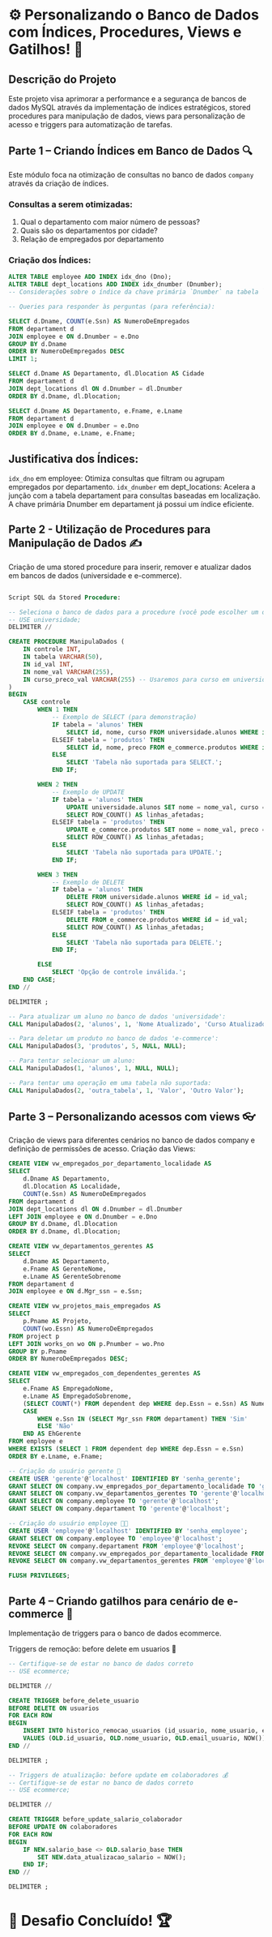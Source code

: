 # ⚙️ Personalizando o Banco de Dados com Índices, Procedures, Views e Gatilhos! 🚀

## Descrição do Projeto

Este projeto visa aprimorar a performance e a segurança de bancos de dados MySQL através da implementação de índices estratégicos, stored procedures para manipulação de dados, views para personalização de acesso e triggers para automatização de tarefas.

## Parte 1 – Criando Índices em Banco de Dados 🔍

Este módulo foca na otimização de consultas no banco de dados `company` através da criação de índices.

### Consultas a serem otimizadas:

1.  Qual o departamento com maior número de pessoas?
2.  Quais são os departamentos por cidade?
3.  Relação de empregados por departamento

### Criação dos Índices:

```sql
ALTER TABLE employee ADD INDEX idx_dno (Dno);
ALTER TABLE dept_locations ADD INDEX idx_dnumber (Dnumber);
-- Considerações sobre o índice da chave primária `Dnumber` na tabela `departament`.

-- Queries para responder às perguntas (para referência):

SELECT d.Dname, COUNT(e.Ssn) AS NumeroDeEmpregados
FROM departament d
JOIN employee e ON d.Dnumber = e.Dno
GROUP BY d.Dname
ORDER BY NumeroDeEmpregados DESC
LIMIT 1;

SELECT d.Dname AS Departamento, dl.Dlocation AS Cidade
FROM departament d
JOIN dept_locations dl ON d.Dnumber = dl.Dnumber
ORDER BY d.Dname, dl.Dlocation;

SELECT d.Dname AS Departamento, e.Fname, e.Lname
FROM departament d
JOIN employee e ON d.Dnumber = e.Dno
ORDER BY d.Dname, e.Lname, e.Fname;
````


## Justificativa dos Índices:
`idx_dno` em employee: Otimiza consultas que filtram ou agrupam empregados por departamento.
`idx_dnumber` em dept_locations: Acelera a junção com a tabela departament para consultas baseadas em localização.
A chave primária Dnumber em departament já possui um índice eficiente.

## Parte 2 - Utilização de Procedures para Manipulação de Dados ✍️
Criação de uma stored procedure para inserir, remover e atualizar dados em bancos de dados (universidade e e-commerce).
````sql

Script SQL da Stored Procedure:

-- Seleciona o banco de dados para a procedure (você pode escolher um ou criar a procedure sem um banco padrão)
-- USE universidade;
DELIMITER //

CREATE PROCEDURE ManipulaDados (
    IN controle INT,
    IN tabela VARCHAR(50),
    IN id_val INT,
    IN nome_val VARCHAR(255),
    IN curso_preco_val VARCHAR(255) -- Usaremos para curso em universidade e preço em e-commerce
)
BEGIN
    CASE controle
        WHEN 1 THEN
            -- Exemplo de SELECT (para demonstração)
            IF tabela = 'alunos' THEN
                SELECT id, nome, curso FROM universidade.alunos WHERE id = id_val;
            ELSEIF tabela = 'produtos' THEN
                SELECT id, nome, preco FROM e_commerce.produtos WHERE id = id_val;
            ELSE
                SELECT 'Tabela não suportada para SELECT.';
            END IF;

        WHEN 2 THEN
            -- Exemplo de UPDATE
            IF tabela = 'alunos' THEN
                UPDATE universidade.alunos SET nome = nome_val, curso = curso_preco_val WHERE id = id_val;
                SELECT ROW_COUNT() AS linhas_afetadas;
            ELSEIF tabela = 'produtos' THEN
                UPDATE e_commerce.produtos SET nome = nome_val, preco = curso_preco_val WHERE id = id_val;
                SELECT ROW_COUNT() AS linhas_afetadas;
            ELSE
                SELECT 'Tabela não suportada para UPDATE.';
            END IF;

        WHEN 3 THEN
            -- Exemplo de DELETE
            IF tabela = 'alunos' THEN
                DELETE FROM universidade.alunos WHERE id = id_val;
                SELECT ROW_COUNT() AS linhas_afetadas;
            ELSEIF tabela = 'produtos' THEN
                DELETE FROM e_commerce.produtos WHERE id = id_val;
                SELECT ROW_COUNT() AS linhas_afetadas;
            ELSE
                SELECT 'Tabela não suportada para DELETE.';
            END IF;

        ELSE
            SELECT 'Opção de controle inválida.';
    END CASE;
END //

DELIMITER ;

-- Para atualizar um aluno no banco de dados 'universidade':
CALL ManipulaDados(2, 'alunos', 1, 'Nome Atualizado', 'Curso Atualizado');

-- Para deletar um produto no banco de dados 'e-commerce':
CALL ManipulaDados(3, 'produtos', 5, NULL, NULL);

-- Para tentar selecionar um aluno:
CALL ManipulaDados(1, 'alunos', 1, NULL, NULL);

-- Para tentar uma operação em uma tabela não suportada:
CALL ManipulaDados(2, 'outra_tabela', 1, 'Valor', 'Outro Valor');
````


## Parte 3 – Personalizando acessos com views 👓
Criação de views para diferentes cenários no banco de dados company e definição de permissões de acesso.
Criação das Views:

````sql
CREATE VIEW vw_empregados_por_departamento_localidade AS
SELECT
    d.Dname AS Departamento,
    dl.Dlocation AS Localidade,
    COUNT(e.Ssn) AS NumeroDeEmpregados
FROM departament d
JOIN dept_locations dl ON d.Dnumber = dl.Dnumber
LEFT JOIN employee e ON d.Dnumber = e.Dno
GROUP BY d.Dname, dl.Dlocation
ORDER BY d.Dname, dl.Dlocation;

CREATE VIEW vw_departamentos_gerentes AS
SELECT
    d.Dname AS Departamento,
    e.Fname AS GerenteNome,
    e.Lname AS GerenteSobrenome
FROM departament d
JOIN employee e ON d.Mgr_ssn = e.Ssn;

CREATE VIEW vw_projetos_mais_empregados AS
SELECT
    p.Pname AS Projeto,
    COUNT(wo.Essn) AS NumeroDeEmpregados
FROM project p
LEFT JOIN works_on wo ON p.Pnumber = wo.Pno
GROUP BY p.Pname
ORDER BY NumeroDeEmpregados DESC;

CREATE VIEW vw_empregados_com_dependentes_gerentes AS
SELECT
    e.Fname AS EmpregadoNome,
    e.Lname AS EmpregadoSobrenome,
    (SELECT COUNT(*) FROM dependent dep WHERE dep.Essn = e.Ssn) AS NumeroDeDependentes,
    CASE
        WHEN e.Ssn IN (SELECT Mgr_ssn FROM departament) THEN 'Sim'
        ELSE 'Não'
    END AS EhGerente
FROM employee e
WHERE EXISTS (SELECT 1 FROM dependent dep WHERE dep.Essn = e.Ssn)
ORDER BY e.Lname, e.Fname;

-- Criação do usuário gerente 💼
CREATE USER 'gerente'@'localhost' IDENTIFIED BY 'senha_gerente';
GRANT SELECT ON company.vw_empregados_por_departamento_localidade TO 'gerente'@'localhost';
GRANT SELECT ON company.vw_departamentos_gerentes TO 'gerente'@'localhost';
GRANT SELECT ON company.employee TO 'gerente'@'localhost';
GRANT SELECT ON company.departament TO 'gerente'@'localhost';

-- Criação do usuário employee 🧑‍💻
CREATE USER 'employee'@'localhost' IDENTIFIED BY 'senha_employee';
GRANT SELECT ON company.employee TO 'employee'@'localhost';
REVOKE SELECT ON company.departament FROM 'employee'@'localhost';
REVOKE SELECT ON company.vw_empregados_por_departamento_localidade FROM 'employee'@'localhost';
REVOKE SELECT ON company.vw_departamentos_gerentes FROM 'employee'@'localhost';

FLUSH PRIVILEGES;
````


## Parte 4 – Criando gatilhos para cenário de e-commerce 🛒
Implementação de triggers para o banco de dados ecommerce.

Triggers de remoção: before delete em usuarios 👋

````sql
-- Certifique-se de estar no banco de dados correto
-- USE ecommerce;

DELIMITER //

CREATE TRIGGER before_delete_usuario
BEFORE DELETE ON usuarios
FOR EACH ROW
BEGIN
    INSERT INTO historico_remocao_usuarios (id_usuario, nome_usuario, email_usuario, data_exclusao)
    VALUES (OLD.id_usuario, OLD.nome_usuario, OLD.email_usuario, NOW());
END //

DELIMITER ;

-- Triggers de atualização: before update em colaboradores 💰
-- Certifique-se de estar no banco de dados correto
-- USE ecommerce;

DELIMITER //

CREATE TRIGGER before_update_salario_colaborador
BEFORE UPDATE ON colaboradores
FOR EACH ROW
BEGIN
    IF NEW.salario_base <> OLD.salario_base THEN
        SET NEW.data_atualizacao_salario = NOW();
    END IF;
END //

DELIMITER ;
````
# 🎉 Desafio Concluído! 🏆

